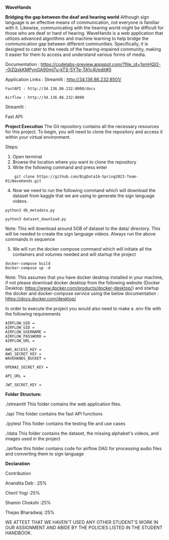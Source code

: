 **WaveHands**


**Bridging the gap between the deaf and hearing world**
Although sign language is an effective means of communication, not everyone is familiar with it. Likewise, communicating with the hearing world might be difficult for those who are deaf or hard of hearing. 
WaveHands is a web application that utilizes advanced algorithms and machine learning to help bridge the communication gap between different communities. Specifically, it is designed to cater to the needs of the hearing-impaired community, making it easier for them to access and understand various forms of media.

Documentation : https://codelabs-preview.appspot.com/?file_id=1smHQI2--0jZQxkKMPynGA90ml7u-kTS-5YTe-TA1c4I/edit#0

Application Links : 
    Streamlit : http://34.136.86.232:8501/
    
    FastAPI : http://34.136.86.232:8000/docs
    
    Airflow : http://34.136.86.232:8080

Streamlit : 

Fast API: 

**Project Execution**
The Git repository contains all the necessary resources for this project. 
To begin, you will need to clone the repository and access it within your virtual environment.

Steps:
1. Open terminal
2. Browse the location where you want to clone the repository
3. Write the following command and press enter
``````````````````````````````````````````````````````````````````````````
    git clone https://github.com/BigDataIA-Spring2023-Team-01/WaveHands.git
``````````````````````````````````````````````````````````````````````````
4. Now we need to run the following command which will download the dataset from kaggle that we are using to generate the sign language videos.

``````````````````````````
python3 db_metadata.py
``````````````````````````
````````````````````````````
python3 dataset_download.py
````````````````````````````

Note: This will download around 5GB of dataset to the data/ directory. This will be needed to create the sign language videos. Always run the above commands in sequence

5. We will run the docker compose command which will initiate all the containers and volumes needed and will startup the project

``````````````````````
docker-compose build
Docker-compose up -d
```````````````````````

Note: This assumes that you have docker desktop installed in your machine, if not please download docker desktop from the following website (Docker Desktop: https://www.docker.com/products/docker-desktop/) and startup the docker and docker-compose service using the below documentation : https://docs.docker.com/desktop/

In order to execute the project you would also need to make a .env file with the following requirements

```````````````````````````````````````````````
AIRFLOW_UID = 
AIRFLOW_GID = 
AIRFLOW_USERNAME = 
AIRFLOW_PASSWORD = 
AIRFLOW_URL = 

AWS_ACCESS_KEY = 
AWS_SECRET_KEY = 
WAVEHANDS_BUCKET = 

OPENAI_SECRET_KEY = 

API_URL = 

JWT_SECRET_KEY = 

```````````````````````````````````````````````

**Folder Structure:**

./streamlit
This folder contains the web application files.

./api
This folder contains the fast API functions
        
./pytest
This folder contains the testing file and use cases
        
./data
This folder contains the dataset, the missing alphabet's videos, and images used in the project     
        
./airflow
this folder contains code for airflow DAG for processing audio files and converting them to sign language
        
        
**Declaration**

Contribution

Anandita Deb : 25%

Cheril Yogi :25%

Shamin Chokshi :25%

Thejas Bharadwaj :25%

WE ATTEST THAT WE HAVEN'T USED ANY OTHER STUDENT'S WORK IN OUR ASSIGNMENT AND ABIDE BY THE POLICIES LISTED IN THE STUDENT HANDBOOK.
